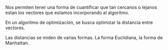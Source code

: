 Nos permiten tener una forma de cuantificar que tan cercanos o lejanos estan los vectores que estamos incorporando al algoritmo.

En un algoritmo de optimización, se busca optimizar la distancia entre vectores.

Las distancias se miden de varias formas.
La forma Euclidiana, la forma de Manhattan.